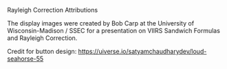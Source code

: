 Rayleigh Correction Attributions

The display images were created by Bob Carp at the University of Wisconsin-Madison / SSEC for a presentation on VIIRS Sandwich Formulas and Rayleigh Correction.

Credit for button design: https://uiverse.io/satyamchaudharydev/loud-seahorse-55
